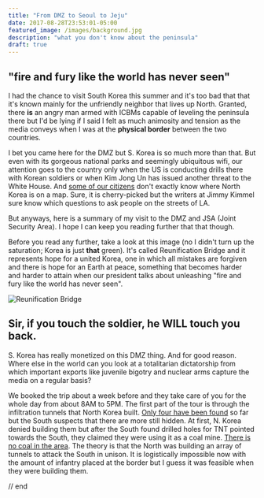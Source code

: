 ```yaml
---
title: "From DMZ to Seoul to Jeju"
date: 2017-08-28T23:53:01-05:00
featured_image: /images/background.jpg
description: "what you don't know about the peninsula"
draft: true
---
```


## "fire and fury like the world has never seen"

I had the chance to visit South Korea this summer and it's too bad that that it's known mainly for the unfriendly neighbor that lives up North. Granted, there **is** an angry man armed with ICBMs capable of leveling the peninsula there but I'd be lying if I said I felt as much animosity and tension as the media conveys when I was at the **physical border** between the two countries.

I bet you came here for the DMZ but S. Korea is so much more than that. But even with its gorgeous national parks and seemingly ubiquitous wifi, our attention goes to the country only when the US is conducting drills there with Korean soldiers or when Kim Jong Un has issued another threat to the White House. And [some of our citizens](https://www.youtube.com/watch?v=-ugJZhL-cbc) don't exactly know where North Korea is on a map. Sure, it is cherry-picked but the writers at Jimmy Kimmel sure know which questions to ask people on the streets of LA.

But anyways, here is a summary of my visit to the DMZ and JSA (Joint Security Area). I hope I can keep you reading further that that though.

Before you read any further, take a look at this image (no I didn't turn up the saturation; Korea is just **that** green). It's called Reunification Bridge and it represents hope for a united Korea, one in which all mistakes are forgiven and there is hope for an Earth at peace, something that becomes harder and harder to attain when our president talks about unleashing "fire and fury like the world has never seen".

![Reunification Bridge](/images/DSC_0094.JPG)

## Sir, if you touch the soldier, he WILL touch you back.

S. Korea has really monetized on this DMZ thing. And for good reason. Where else in the world can you look at a totalitarian dictatorship from which important exports like juvenile bigotry and nuclear arms capture the media on a regular basis?

We booked the trip about a week before and they take care of you for the whole day from about 8AM to 5PM. The first part of the tour is through the infiltration tunnels that North Korea built. [Only four have been found](http://www.cnn.com/2014/10/02/world/asia/north-korea-dmz-tunnels/index.html) so far but the South suspects that there are more still hidden. At first, N. Korea denied building them but after the South found drilled holes for TNT pointed towards the South, they claimed they were using it as a coal mine. [There is no coal in the area](https://en.wikipedia.org/wiki/Third_Tunnel_of_Aggression#cite_ref-ssd_5-0). The theory is that the North was building an array of tunnels to attack the South in unison. It is logistically impossible now with the amount of infantry placed at the border but I guess it was feasible when they were building them.
















// end
